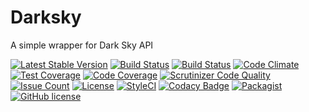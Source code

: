 # Darksky
A simple wrapper for Dark Sky API

[![Latest Stable Version](https://poser.pugx.org/darksky/darksky/v/stable)](https://packagist.org/packages/darksky/darksky)
[![Build Status](https://travis-ci.org/iranianpep/darksky.svg?branch=master)](https://travis-ci.org/iranianpep/darksky)
[![Build Status](https://scrutinizer-ci.com/g/iranianpep/darksky/badges/build.png?b=master)](https://scrutinizer-ci.com/g/iranianpep/darksky/build-status/master)
[![Code Climate](https://codeclimate.com/github/iranianpep/darksky/badges/gpa.svg)](https://codeclimate.com/github/iranianpep/darksky)
[![Test Coverage](https://codeclimate.com/github/iranianpep/darksky/badges/coverage.svg)](https://codeclimate.com/github/iranianpep/darksky/coverage)
[![Code Coverage](https://scrutinizer-ci.com/g/iranianpep/darksky/badges/coverage.png?b=master)](https://scrutinizer-ci.com/g/iranianpep/darksky/?branch=master)
[![Scrutinizer Code Quality](https://scrutinizer-ci.com/g/iranianpep/darksky/badges/quality-score.png?b=master)](https://scrutinizer-ci.com/g/iranianpep/darksky/?branch=master)
[![Issue Count](https://codeclimate.com/github/iranianpep/darksky/badges/issue_count.svg)](https://codeclimate.com/github/iranianpep/darksky)
[![License](https://poser.pugx.org/darksky/darksky/license)](https://packagist.org/packages/darksky/darksky)
[![StyleCI](https://styleci.io/repos/95418474/shield?branch=master)](https://styleci.io/repos/96892746)
[![Codacy Badge](https://api.codacy.com/project/badge/Grade/8575ff8e33034e0a81cedd9464ac359a)](https://www.codacy.com/app/iranianpep/darksky?utm_source=github.com&amp;utm_medium=referral&amp;utm_content=iranianpep/darksky&amp;utm_campaign=Badge_Grade)
[![Packagist](https://img.shields.io/packagist/dt/darksky/darksky.svg)](https://packagist.org/packages/darksky/darksky)
[![GitHub license](https://img.shields.io/badge/license-MIT-blue.svg)](https://raw.githubusercontent.com/iranianpep/darksky/master/LICENSE)